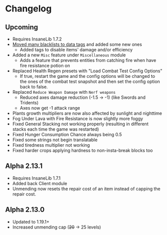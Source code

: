 # Changelog

## Upcoming
* Requires InsaneLib 1.7.2
* [Moved many blacklists to data tags](https://github.com/Insane96/IguanaTweaksReborn/wiki/%5B1.19-and-up%5D-Tags) and added some new ones
  * Added tags to disable items' damage and/or efficiency
* Added a new `Misc` feature under `Miscellaneous` module
  * Adds a feature that prevents entities from catching fire when have fire resistance potion on
* Replaced Health Regen presets with "Load Combat Test Config Options"
  * If true, restart the game and the config options will be changed to the ones of the combat test snapshot and then set the config option back to false.
* Replaced `Reduce Weapon Damage` with `Nerf weapons`
  * Reduced axes damage reduction (-1.5 -> -1) (like Swords and Tridents)
  * Axes now get -1 attack range
* Plants growth multipliers are now also affected by sunlight and nighttime
* Fog Under Lava with Fire Resistance is now slightly more foggy
* Fixed General Stacking not working properly (resulting in different stacks each time the game was restarted)
* Fixed Hunger Consumption Chance always being 0.5
* Fixed some strings not begin translatable
* Fixed tiredness multiplier not working
* Fixed harder crops applying hardness to non-insta-break blocks too

## Alpha 2.13.1
* Requires InsaneLib 1.7.1
* Added back Client module
* Unmending now resets the repair cost of an item instead of capping the repair cost.

## Alpha 2.13.0
* Updated to 1.19.1+
* Increased unmending cap (~~20~~ -> 25 levels)